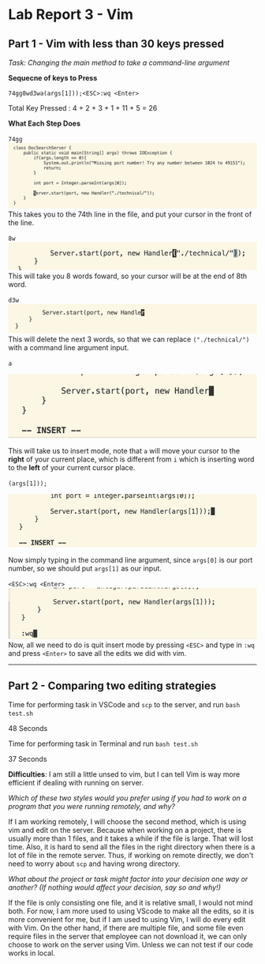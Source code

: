 # Lab Report 3 - Vim
## Part 1 - Vim with less than 30 keys pressed

*Task: Changing the main method to take a command-line argument*

**Sequecne of keys to Press**

```
74gg8wd3wa(args[1]));<ESC>:wq <Enter>
```
Total Key Pressed : 4 + 2 + 3 + 1 + 11 + 5 = 26

**What Each Step Does**

`74gg`
![](74gg.png)
This takes you to the 74th line in the file, and put your cursor in the front of the line.

`8w`
![](8w.png)
This will take you 8 words foward, so your cursor will be at the end of 8th word.

`d3w`
![](d3w.png)
This will delete the next 3 words, so that we can replace `("./technical/")` with a command line argument input.

`a`

![](a.png)

This will take us to insert mode, note that `a` will move your cursor to the **right** of your current place, which is different from `i` which is inserting word to the **left** of your current cursor place.

`(args[1]));`

![](args.png)

Now simply typing in the command line argument, since `args[0]` is our port number, so we should put `args[1]` as our input. 

`<ESC>:wq <Enter>`
![](wq.png)
Now, all we need to do is quit insert mode by pressing `<ESC>` and type in `:wq` and press `<Enter>` to save all the edits we did with vim. 

---
## Part 2 - Comparing two editing strategies

Time for performing task in VSCode and `scp` to the server, and run `bash test.sh`

48 Seconds


Time for performing task in Terminal and run `bash test.sh`

37 Seconds

**Difficulties**: I am still a little unsed to vim, but I can tell Vim is way more efficient if dealing with running on server. 

*Which of these two styles would you prefer using if you had to work on a program that you were running remotely, and why?*

If I am working remotely, I will choose the second method, which is using vim and edit on the server. Because when working on a project, there is usually more than 1 files, and it takes a while if the file is large. That will lost time. Also, it is hard to send all the files in the right directory when there is a lot of file in the remote server. Thus, if working on remote directly, we don't need to worry about `scp` and having wrong directory. 

*What about the project or task might factor into your decision one way or another? (If nothing would affect your decision, say so and why!)*

If the file is only consisting one file, and it is relative small, I would not mind both. For now, I am more used to using VScode to make all the edits, so it is more convenient for me, but if I am used to using Vim, I will do every edit with Vim. On the other hand, if there are multiple file, and some file even require files in the server that employee can not download it, we can only choose to work on the server using Vim. Unless we can not test if our code works in local. 







